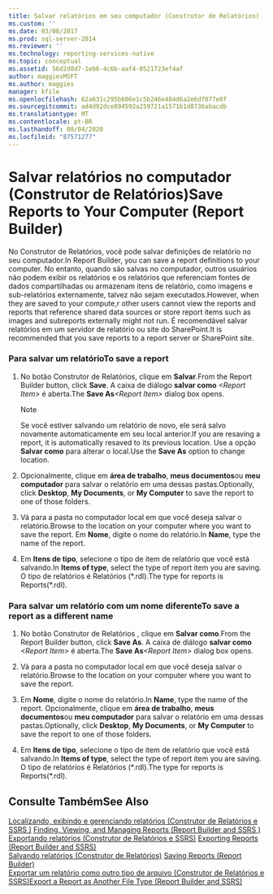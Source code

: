 ```yaml
---
title: Salvar relatórios em seu computador (Construtor de Relatórios) | Microsoft Docs
ms.custom: ''
ms.date: 03/08/2017
ms.prod: sql-server-2014
ms.reviewer: ''
ms.technology: reporting-services-native
ms.topic: conceptual
ms.assetid: 56d2d0d7-1eb6-4c6b-aaf4-0521723ef4af
author: maggiesMSFT
ms.author: maggies
manager: kfile
ms.openlocfilehash: 62a631c295b606e1c5b246e484d6a2e6df077e0f
ms.sourcegitcommit: ad4d92dce894592a259721a1571b1d8736abacdb
ms.translationtype: MT
ms.contentlocale: pt-BR
ms.lasthandoff: 08/04/2020
ms.locfileid: "87571277"
---
```

# <a name="save-reports-to-your-computer-report-builder"></a><span data-ttu-id="105b3-102">Salvar relatórios no computador (Construtor de Relatórios)</span><span class="sxs-lookup"><span data-stu-id="105b3-102">Save Reports to Your Computer (Report Builder)</span></span>
  <span data-ttu-id="105b3-103">No Construtor de Relatórios, você pode salvar definições de relatório no seu computador.</span><span class="sxs-lookup"><span data-stu-id="105b3-103">In Report Builder, you can save a report definitions to your computer.</span></span> <span data-ttu-id="105b3-104">No entanto, quando são salvas no computador, outros usuários não podem exibir os relatórios e os relatórios que referenciam fontes de dados compartilhadas ou armazenam itens de relatório, como imagens e sub-relatórios externamente, talvez não sejam executados.</span><span class="sxs-lookup"><span data-stu-id="105b3-104">However, when they are saved to your compute,r other users cannot view the reports and reports that reference shared data sources or store report items such as images and subreports externally might not run.</span></span> <span data-ttu-id="105b3-105">É recomendável salvar relatórios em um servidor de relatório ou site do SharePoint.</span><span class="sxs-lookup"><span data-stu-id="105b3-105">It is recommended that you save reports to a report server or SharePoint site.</span></span>  
  
### <a name="to-save-a-report"></a><span data-ttu-id="105b3-106">Para salvar um relatório</span><span class="sxs-lookup"><span data-stu-id="105b3-106">To save a report</span></span>  
  
1.  <span data-ttu-id="105b3-107">No botão Construtor de Relatórios, clique em **Salvar**.</span><span class="sxs-lookup"><span data-stu-id="105b3-107">From the Report Builder button, click **Save**.</span></span> <span data-ttu-id="105b3-108">A caixa de diálogo **salvar como** _\<Report Item>_ é aberta.</span><span class="sxs-lookup"><span data-stu-id="105b3-108">The **Save As**_\<Report Item>_ dialog box opens.</span></span>  
  
    > [!NOTE]  
    >  <span data-ttu-id="105b3-109">Se você estiver salvando um relatório de novo, ele será salvo novamente automaticamente em seu local anterior.</span><span class="sxs-lookup"><span data-stu-id="105b3-109">If you are resaving a report, it is automatically resaved to its previous location.</span></span> <span data-ttu-id="105b3-110">Use a opção **Salvar como** para alterar o local.</span><span class="sxs-lookup"><span data-stu-id="105b3-110">Use the **Save As** option to change location.</span></span>  
  
2.  <span data-ttu-id="105b3-111">Opcionalmente, clique em **área de trabalho**, **meus documentos**ou **meu computador** para salvar o relatório em uma dessas pastas.</span><span class="sxs-lookup"><span data-stu-id="105b3-111">Optionally, click **Desktop**, **My Documents**, or **My Computer** to save the report to one of those folders.</span></span>  
  
3.  <span data-ttu-id="105b3-112">Vá para a pasta no computador local em que você deseja salvar o relatório.</span><span class="sxs-lookup"><span data-stu-id="105b3-112">Browse to the location on your computer where you want to save the report.</span></span> <span data-ttu-id="105b3-113">Em **Nome**, digite o nome do relatório.</span><span class="sxs-lookup"><span data-stu-id="105b3-113">In **Name**, type the name of the report.</span></span>  
  
4.  <span data-ttu-id="105b3-114">Em **Itens de tipo**, selecione o tipo de item de relatório que você está salvando.</span><span class="sxs-lookup"><span data-stu-id="105b3-114">In **Items of type**, select the type of report item you are saving.</span></span> <span data-ttu-id="105b3-115">O tipo de relatórios é Relatórios (\*.rdl).</span><span class="sxs-lookup"><span data-stu-id="105b3-115">The type for reports is Reports(\*.rdl).</span></span>  
  
### <a name="to-save-a-report-as-a-different-name"></a><span data-ttu-id="105b3-116">Para salvar um relatório com um nome diferente</span><span class="sxs-lookup"><span data-stu-id="105b3-116">To save a report as a different name</span></span>  
  
1.  <span data-ttu-id="105b3-117">No botão Construtor de Relatórios , clique em **Salvar como**.</span><span class="sxs-lookup"><span data-stu-id="105b3-117">From the Report Builder button, click **Save As**.</span></span> <span data-ttu-id="105b3-118">A caixa de diálogo **salvar como** _\<Report Item>_ é aberta.</span><span class="sxs-lookup"><span data-stu-id="105b3-118">The **Save As**_\<Report Item>_ dialog box opens.</span></span>  
  
2.  <span data-ttu-id="105b3-119">Vá para a pasta no computador local em que você deseja salvar o relatório.</span><span class="sxs-lookup"><span data-stu-id="105b3-119">Browse to the location on your computer where you want to save the report.</span></span>  
  
3.  <span data-ttu-id="105b3-120">Em **Nome**, digite o nome do relatório.</span><span class="sxs-lookup"><span data-stu-id="105b3-120">In **Name**, type the name of the report.</span></span> <span data-ttu-id="105b3-121">Opcionalmente, clique em **área de trabalho**, **meus documentos**ou **meu computador** para salvar o relatório em uma dessas pastas.</span><span class="sxs-lookup"><span data-stu-id="105b3-121">Optionally, click **Desktop**, **My Documents**, or **My Computer** to save the report to one of those folders.</span></span>  
  
4.  <span data-ttu-id="105b3-122">Em **Itens de tipo**, selecione o tipo de item de relatório que você está salvando.</span><span class="sxs-lookup"><span data-stu-id="105b3-122">In **Items of type**, select the type of report item you are saving.</span></span> <span data-ttu-id="105b3-123">O tipo de relatórios é Relatórios (\*.rdl).</span><span class="sxs-lookup"><span data-stu-id="105b3-123">The type for reports is Reports(\*.rdl).</span></span>  
  
## <a name="see-also"></a><span data-ttu-id="105b3-124">Consulte Também</span><span class="sxs-lookup"><span data-stu-id="105b3-124">See Also</span></span>  
 <span data-ttu-id="105b3-125">[Localizando, exibindo e gerenciando relatórios &#40;Construtor de Relatórios e SSRS &#41;](report-builder/finding-viewing-and-managing-reports-report-builder-and-ssrs.md) </span><span class="sxs-lookup"><span data-stu-id="105b3-125">[Finding, Viewing, and Managing Reports &#40;Report Builder and SSRS &#41;](report-builder/finding-viewing-and-managing-reports-report-builder-and-ssrs.md) </span></span>  
 <span data-ttu-id="105b3-126">[Exportando relatórios &#40;Construtor de Relatórios e SSRS&#41;](report-builder/export-reports-report-builder-and-ssrs.md) </span><span class="sxs-lookup"><span data-stu-id="105b3-126">[Exporting Reports &#40;Report Builder and SSRS&#41;](report-builder/export-reports-report-builder-and-ssrs.md) </span></span>  
 <span data-ttu-id="105b3-127">[Salvando relatórios &#40;Construtor de Relatórios&#41;](report-builder/saving-reports-report-builder.md) </span><span class="sxs-lookup"><span data-stu-id="105b3-127">[Saving Reports &#40;Report Builder&#41;](report-builder/saving-reports-report-builder.md) </span></span>  
 [<span data-ttu-id="105b3-128">Exportar um relatório como outro tipo de arquivo &#40;Construtor de Relatórios e SSRS&#41;</span><span class="sxs-lookup"><span data-stu-id="105b3-128">Export a Report as Another File Type &#40;Report Builder and SSRS&#41;</span></span>](../../2014/reporting-services/export-a-report-as-another-file-type-report-builder-and-ssrs.md)  
  
  
